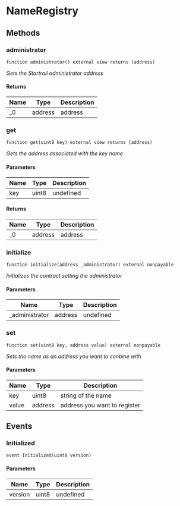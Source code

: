 # NameRegistry









## Methods

### administrator

```solidity
function administrator() external view returns (address)
```



*Gets the Startrail administrator address*


#### Returns

| Name | Type | Description |
|---|---|---|
| _0 | address | address |

### get

```solidity
function get(uint8 key) external view returns (address)
```



*Gets the address associated with the key name*

#### Parameters

| Name | Type | Description |
|---|---|---|
| key | uint8 | undefined |

#### Returns

| Name | Type | Description |
|---|---|---|
| _0 | address | address |

### initialize

```solidity
function initialize(address _administrator) external nonpayable
```



*Initializes the contract setting the administrator*

#### Parameters

| Name | Type | Description |
|---|---|---|
| _administrator | address | undefined |

### set

```solidity
function set(uint8 key, address value) external nonpayable
```



*Sets the name as an address you want to conbine with*

#### Parameters

| Name | Type | Description |
|---|---|---|
| key | uint8 | string of the name |
| value | address | address you want to register |



## Events

### Initialized

```solidity
event Initialized(uint8 version)
```





#### Parameters

| Name | Type | Description |
|---|---|---|
| version  | uint8 | undefined |



